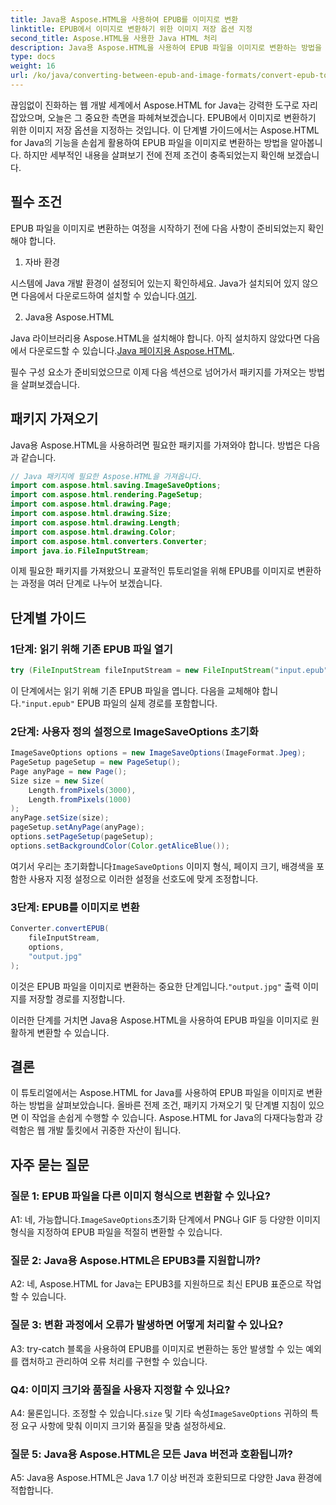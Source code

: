 ```yaml
---
title: Java용 Aspose.HTML을 사용하여 EPUB를 이미지로 변환
linktitle: EPUB에서 이미지로 변환하기 위한 이미지 저장 옵션 지정
second_title: Aspose.HTML을 사용한 Java HTML 처리
description: Java용 Aspose.HTML을 사용하여 EPUB 파일을 이미지로 변환하는 방법을 알아보세요. 이 단계별 가이드는 필수 구성 요소, 패키지 가져오기 및 변환 프로세스를 다룹니다.
type: docs
weight: 16
url: /ko/java/converting-between-epub-and-image-formats/convert-epub-to-image-specify-image-save-options/
---
```

끊임없이 진화하는 웹 개발 세계에서 Aspose.HTML for Java는 강력한 도구로 자리 잡았으며, 오늘은 그 중요한 측면을 파헤쳐보겠습니다. EPUB에서 이미지로 변환하기 위한 이미지 저장 옵션을 지정하는 것입니다. 이 단계별 가이드에서는 Aspose.HTML for Java의 기능을 손쉽게 활용하여 EPUB 파일을 이미지로 변환하는 방법을 알아봅니다. 하지만 세부적인 내용을 살펴보기 전에 전제 조건이 충족되었는지 확인해 보겠습니다.

## 필수 조건

EPUB 파일을 이미지로 변환하는 여정을 시작하기 전에 다음 사항이 준비되었는지 확인해야 합니다.

1. 자바 환경

 시스템에 Java 개발 환경이 설정되어 있는지 확인하세요. Java가 설치되어 있지 않으면 다음에서 다운로드하여 설치할 수 있습니다.[여기](https://www.java.com).

2. Java용 Aspose.HTML

 Java 라이브러리용 Aspose.HTML을 설치해야 합니다. 아직 설치하지 않았다면 다음에서 다운로드할 수 있습니다.[Java 페이지용 Aspose.HTML](https://releases.aspose.com/html/java/).

필수 구성 요소가 준비되었으므로 이제 다음 섹션으로 넘어가서 패키지를 가져오는 방법을 살펴보겠습니다.

## 패키지 가져오기

Java용 Aspose.HTML을 사용하려면 필요한 패키지를 가져와야 합니다. 방법은 다음과 같습니다.

```java
// Java 패키지에 필요한 Aspose.HTML을 가져옵니다.
import com.aspose.html.saving.ImageSaveOptions;
import com.aspose.html.rendering.PageSetup;
import com.aspose.html.drawing.Page;
import com.aspose.html.drawing.Size;
import com.aspose.html.drawing.Length;
import com.aspose.html.drawing.Color;
import com.aspose.html.converters.Converter;
import java.io.FileInputStream;
```

이제 필요한 패키지를 가져왔으니 포괄적인 튜토리얼을 위해 EPUB를 이미지로 변환하는 과정을 여러 단계로 나누어 보겠습니다.

## 단계별 가이드

### 1단계: 읽기 위해 기존 EPUB 파일 열기

```java
try (FileInputStream fileInputStream = new FileInputStream("input.epub")) {
```

이 단계에서는 읽기 위해 기존 EPUB 파일을 엽니다. 다음을 교체해야 합니다.`"input.epub"` EPUB 파일의 실제 경로를 포함합니다.

### 2단계: 사용자 정의 설정으로 ImageSaveOptions 초기화

```java
ImageSaveOptions options = new ImageSaveOptions(ImageFormat.Jpeg);
PageSetup pageSetup = new PageSetup();
Page anyPage = new Page();
Size size = new Size(
    Length.fromPixels(3000),
    Length.fromPixels(1000)
);
anyPage.setSize(size);
pageSetup.setAnyPage(anyPage);
options.setPageSetup(pageSetup);
options.setBackgroundColor(Color.getAliceBlue());
```

 여기서 우리는 초기화합니다`ImageSaveOptions` 이미지 형식, 페이지 크기, 배경색을 포함한 사용자 지정 설정으로 이러한 설정을 선호도에 맞게 조정합니다.

### 3단계: EPUB를 이미지로 변환

```java
Converter.convertEPUB(
    fileInputStream,
    options,
    "output.jpg"
);
```

 이것은 EPUB 파일을 이미지로 변환하는 중요한 단계입니다.`"output.jpg"` 출력 이미지를 저장할 경로를 지정합니다.

이러한 단계를 거치면 Java용 Aspose.HTML을 사용하여 EPUB 파일을 이미지로 원활하게 변환할 수 있습니다.

## 결론

이 튜토리얼에서는 Aspose.HTML for Java를 사용하여 EPUB 파일을 이미지로 변환하는 방법을 살펴보았습니다. 올바른 전제 조건, 패키지 가져오기 및 단계별 지침이 있으면 이 작업을 손쉽게 수행할 수 있습니다. Aspose.HTML for Java의 다재다능함과 강력함은 웹 개발 툴킷에서 귀중한 자산이 됩니다.

## 자주 묻는 질문

### 질문 1: EPUB 파일을 다른 이미지 형식으로 변환할 수 있나요?

 A1: 네, 가능합니다.`ImageSaveOptions`초기화 단계에서 PNG나 GIF 등 다양한 이미지 형식을 지정하여 EPUB 파일을 적절히 변환할 수 있습니다.

### 질문 2: Java용 Aspose.HTML은 EPUB3를 지원합니까?

A2: 네, Aspose.HTML for Java는 EPUB3를 지원하므로 최신 EPUB 표준으로 작업할 수 있습니다.

### 질문 3: 변환 과정에서 오류가 발생하면 어떻게 처리할 수 있나요?

A3: try-catch 블록을 사용하여 EPUB를 이미지로 변환하는 동안 발생할 수 있는 예외를 캡처하고 관리하여 오류 처리를 구현할 수 있습니다.

### Q4: 이미지 크기와 품질을 사용자 지정할 수 있나요?

 A4: 물론입니다. 조정할 수 있습니다.`size` 및 기타 속성`ImageSaveOptions` 귀하의 특정 요구 사항에 맞춰 이미지 크기와 품질을 맞춤 설정하세요.

### 질문 5: Java용 Aspose.HTML은 모든 Java 버전과 호환됩니까?

A5: Java용 Aspose.HTML은 Java 1.7 이상 버전과 호환되므로 다양한 Java 환경에 적합합니다.